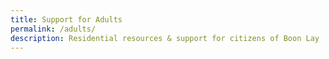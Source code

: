 ```yaml
---
title: Support for Adults
permalink: /adults/
description: Residential resources & support for citizens of Boon Lay
---
```

